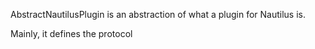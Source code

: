 AbstractNautilusPlugin is an abstraction of what a plugin for Nautilus is.Mainly, it defines the protocol